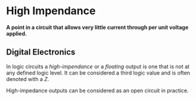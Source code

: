 # High Impendance
**A point in a circuit that allows very little current through per unit voltage applied.**

## Digital Electronics
In logic circuits a *high-impendance* or a *floating* output is one that is not at any defined logic level. It can be considered a third logic value and is often denoted with a $Z$.

High-impedance outputs can be considered as an open circuit in practice.